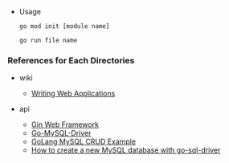 * Usage

    `go mod init [module name]`

    `go run file name`

### References for Each Directories

* wiki
    * [Writing Web Applications](https://golang.org/doc/articles/wiki/)

* api
    * [Gin Web Framework](https://github.com/gin-gonic/gin)
    * [Go-MySQL-Driver](https://github.com/go-sql-driver/mysql)
    * [GoLang MySQL CRUD Example](https://golangdocs.com/mysql-golang-crud-example)
    * [How to create a new MySQL database with go-sql-driver](https://stackoverflow.com/questions/30235031/how-to-create-a-new-mysql-database-with-go-sql-driver)